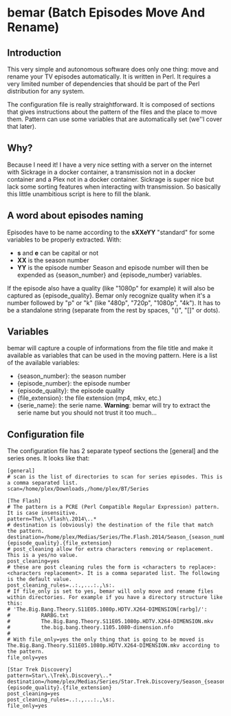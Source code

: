 # bemar (Batch Episodes Move And Rename)

## Introduction

This very simple and autonomous software does only one thing: move and rename your TV episodes automatically.
It is written in Perl.
It requires a very limited number of dependencies that should be part of the Perl distribution for any system.

The configuration file is really straightforward. It is composed of sections that gives instructions about the pattern of the files and the place to move them.
Pattern can use some variables that are automatically set (we''l cover that later).

## Why?

Because I need it! I have a very nice setting with a server on the internet with Sickrage in a docker container, a transmission not in a docker container and a Plex not in a docker container. Sickrage is super nice but lack some sorting features when interacting with transmission.
So basically this little unambitious script is here to fill the blank.

## A word about episodes naming

Episodes have to be name according to the **sXXeYY** "standard" for some variables to be properly extracted.
With:
  * **s** and **e** can be capital or not
  * **XX** is the season number
  * **YY** is the episode number
Season and episode number will then be expended as {season_number} and {episode_number} variables.

If the episode also have a quality (like "1080p" for example) it will also be captured as {episode_quality}. Bemar only recognize quality when it's a number followed by "p" or "k" (like "480p", "720p", "1080p", "4k"). It has to be a standalone string (separate from the rest by spaces, "()", "[]" or dots). 

## Variables

bemar will capture a couple of informations from the file title and make it available as variables that can be used in the moving pattern. Here is a list of the available variables:
  * {season_number}: the season number
  * {episode_number}: the episode number
  * {episode_quality}: the episode quality 
  * {file_extension}: the file extension (mp4, mkv, etc.)
  * {serie_name}: the serie name. **Warning**: bemar will try to extract the serie name but you should not trust it too much...
  
## Configuration file

The configuration file has 2 separate typeof sections the \[general\] and the series ones. It looks like that:
```
[general]
# scan is the list of directories to scan for series episodes. This is a comma separated list.
scan=/home/plex/Downloads,/home/plex/BT/Series

[The Flash]
# The pattern is a PCRE (Perl Compatible Regular Expression) pattern. It is case insensitive.
pattern=The\.\Flash\.2014\..*
# destination is (obviously) the destination of the file that match the pattern.
destination=/home/plex/Medias/Series/The.Flash.2014/Season_{season_number}/The.Flash.2014.S{season_number}E{episode_number}.{episode_quality}.{file_extension}
# post_cleaning allow for extra characters removing or replacement. This is a yes/no value.
post_cleaning=yes
# these are post cleaning rules the form is <characters to replace>:<characters replacement>. It is a comma separated list. The following is the default value.
post_cleaning_rules=..:.,...:.,\s:.
# If file_only is set to yes, bemar will only move and rename files within directories. For example if you have a directory structure like this:
# 'The.Big.Bang.Theory.S11E05.1080p.HDTV.X264-DIMENSION[rarbg]/':
#          RARBG.txt  
#          The.Big.Bang.Theory.S11E05.1080p.HDTV.X264-DIMENSION.mkv  
#          the.big.bang.theory.1105.1080-dimension.nfo
#
# With file_only=yes the only thing that is going to be moved is The.Big.Bang.Theory.S11E05.1080p.HDTV.X264-DIMENSION.mkv according to the pattern.
file_only=yes

[Star Trek Discovery]
pattern=Star\.\Trek\.Discovery\..*
destination=/home/plex/Medias/Series/Star.Trek.Discovery/Season_{season_number}/Star.Trek.Discovery.S{season_number}E{episode_number}.{episode_quality}.{file_extension}
post_cleaning=yes
post_cleaning_rules=..:.,...:.,\s:.
file_only=yes

```
